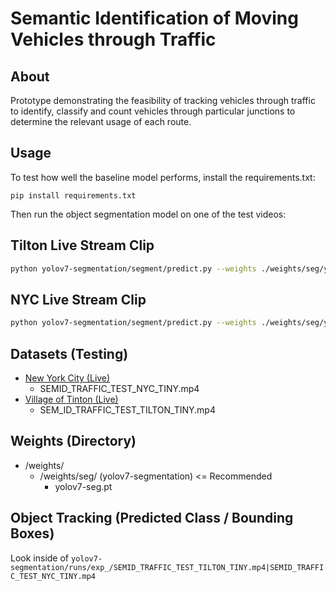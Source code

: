 # Semantic Identification of Moving Vehicles through Traffic

## About

Prototype demonstrating the feasibility of tracking vehicles through
traffic to identify, classify and count vehicles through particular junctions
to determine the relevant usage of each route.

## Usage

To test how well the baseline model performs, install the requirements.txt:
```
pip install requirements.txt
```

Then run the object segmentation model on one of the test videos:

## Tilton Live Stream Clip

```bash
python yolov7-segmentation/segment/predict.py --weights ./weights/seg/yolov7-seg.pt --source "SEM_ID_TRAFFIC_TEST_TILTON_TINY.mp4" --trk
```

## NYC Live Stream Clip

```bash
python yolov7-segmentation/segment/predict.py --weights ./weights/seg/yolov7-seg.pt --source "SEMID_TRAFFIC_TEST_NYC_TINY.mp4" --trk
```

## Datasets (Testing)

- [New York City (Live)](https://www.youtube.com/watch?v=1-iS7LArMPA)
  - SEMID_TRAFFIC_TEST_NYC_TINY.mp4
- [Village of Tinton (Live)](https://www.youtube.com/watch?v=5_XSYlAfJZM)
  - SEM_ID_TRAFFIC_TEST_TILTON_TINY.mp4

## Weights (Directory)

- /weights/
  - /weights/seg/ (yolov7-segmentation) <= Recommended
    - yolov7-seg.pt
<!--
  - /weights/base/ (yolov7)
    - yolov7.pt    
  - /weights/tracking/ (yolov7-object-tracking)
    - yolov7_tracking.pt
    -->

## Object Tracking (Predicted Class / Bounding Boxes)

Look inside of `yolov7-segmentation/runs/exp_/SEMID_TRAFFIC_TEST_TILTON_TINY.mp4|SEMID_TRAFFIC_TEST_NYC_TINY.mp4`